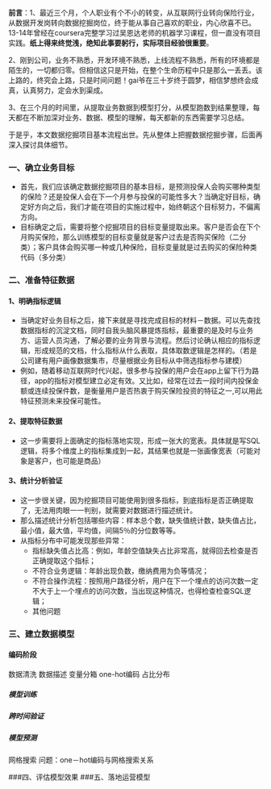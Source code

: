**前言**：1、最近三个月，个人职业有个不小的转变，从互联网行业转向保险行业，从数据开发岗转向数据挖掘岗位，终于能从事自己喜欢的职业，内心欣喜不已。13-14年曾经在coursera完整学习过吴恩达老师的机器学习课程，但一直没有项目实践。**纸上得来终觉浅，绝知此事要躬行，实际项目经验很重要**。

2、刚到公司，业务不熟悉，开发环境不熟悉，上线流程不熟悉，所有的环境都是陌生的，一切都归零。但相信这只是开始，在整个生命历程中只是那么一丢丢。该上路的，终究会上路，只是时间问题！gai爷在三十岁终于圆梦，相信梦想终会成真，认真努力，定会水到渠成。

3、在三个月的时间里，从提取业务数据到模型打分，从模型跑数到结果整理，每天都在不断加深对业务、数据、模型的理解，每天都新的东西需要学习总结。

于是乎，本文数据挖掘项目基本流程出世。先从整体上把握数据挖掘步骤，后面再深入探讨具体细节。

### 一、确立业务目标

+ 首先，我们应该确定数据挖掘项目的基本目标，是预测投保人会购买哪种类型的保险？还是投保人会在下一个月参与投保的可能性多大？当确定好目标，确定好方向之后，我们才能在项目的实施过程中，始终朝这个目标努力，不偏离方向。
+ 目标确定之后，需要将整个挖掘项目的目标变量提取出来。客户是否会在下个月购买保险，那么训练模型的目标变量就是客户过去是否购买保险（二分类）；客户具体会购买哪一种或几种保险，目标变量就是过去购买的保险种类代码（多分类）

### 二、准备特征数据

#### 1、明确指标逻辑

+ 当确定好业务目标之后，接下来就是寻找完成目标的材料－数据。可以先查找数据指标的沉淀文档，同时自我头脑风暴提炼指标，最重要的是及时与业务方、运营人员沟通，了解必要的业务背景与流程。然后讨论确认相应的指标逻辑，形成规范的文档，什么指标从什么表取，具体取数逻辑是怎样的。（若是公司建有用户画像数据集市，尽量根据业务目标从中筛选指标参与建模）
+ 例如，随着移动互联网时代兴起，很多参与投保的用户会在app上留下行为路径，app的指标对模型建立必定有效。又比如，经常在过去一段时间内投保金额或连续投保件数，是衡量用户是否热衷于购买保险投资的特征之一,可以用此特征预测未来投保可能性。

#### 2、提取特征数据
+ 这一步需要将上面确定的指标落地实现，形成一张大的宽表。具体就是写SQL逻辑，将多个维度上的指标集成到一起，其结果也就是一张画像宽表（可能对象是客户，也可能是商品）

#### 3、统计分析验证
+ 这一步很关键，因为挖掘项目可能使用到很多指标，到底指标是否正确提取了，无法用肉眼一一判别，就需要对数据进行描述统计。
+ 那么描述统计分析包括哪些内容：样本总个数，缺失值统计数，缺失值占比，最小值，最大值，平均值，间隔5％的分位数等等。
+ 从指标分布中可能发现那些异常：
	+ 指标缺失值占比高：例如，年龄空值缺失占比非常高，就得回去检查是否正确提取这个指标；
	+ 不符合业务逻辑：年龄出现负数，缴纳费用为负等情况；
	+ 不符合操作流程：按照用户路径分析，用户在下一个埋点的访问次数一定不大于上一个埋点的访问次数，当出现这种情况，也得检查检查SQL逻辑；
	+ 其他问题

### 三、建立数据模型

#### 编码阶段

数据清洗
数据描述
变量分箱
one-hot编码
占比分布

##### 模型训练

##### 跨时间验证

##### 模型预测

网格搜索
问题：one－hot编码与网格搜索关系

###四、评估模型效果
###五、落地运营模型

